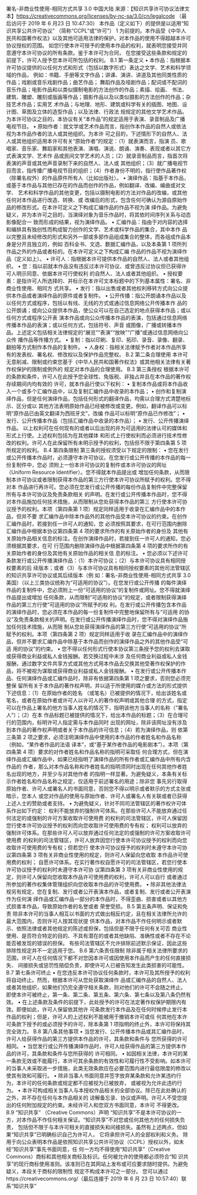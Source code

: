 署名-非商业性使用-相同方式共享 3.0 中国大陆
来源：【知识共享许可协议法律文本】https://creativecommons.org/licenses/by-nc-sa/3.0/cn/legalcode
（最后访问于 2019 年 6 月23 日 10:47:30）
本作品（定义如下）的提供是以适用“知识共享公共许可协议” （简称“CCPL”或“许可”） 1 为前提的。本作品受《中华人
民共和国著作权法》以及其他可适用法律的保护。对本作品的使用不得超越本许可协议授权的范围。
如您行使本许可授予的使用本作品的权利，就表明您接受并同意遵守本许可协议的所有条款。鉴于本许可为合同，
在您接受这些条款和规定的前提下，许可人授予您本许可所包括的权利。
B.1 第一条定义
• 本作品：指根据本许可协议提供的以任何方式和形式（包括以数字形式）表达之文学、艺术和科学领域的作品，
例如：书籍、手册等文字作品；讲课、演讲、讲道及其他同类性质的作品；戏剧或音乐戏剧作品；曲艺作品；
舞蹈作品及哑剧作品；配词或不配词的音乐作品；电影作品和以类似摄制电影的方法创作的作品；素描、绘画、
书法、建筑、雕塑、雕刻或版画等作品；摄影作品以及以类似摄影的方法创作的作品；杂技艺术作品；实用艺
术作品；与地理、地形、建筑或科学有关的插图、地图、设计图、草图及立体的造型作品；以及法律、行政法
规规定的其他文学艺术作品。为本许可协议之目的，本协议有关“本作品”的规定适用于表演、录音制品及广播
电视节目。
• 原始作者：就文学或艺术作品而言，指创作本作品的自然人或依法视为本作品作者的法人或其他组织。为本许
可之目的，下述情形下的自然人、法人或其他组织适用本许可有关“原始作者”的规定：（1）就表演而言，指演
员、歌唱家、音乐家、舞蹈家和其他表演、演唱、演说、朗诵、演奏、表现或者以其它方式表演文学、艺术作
品或民间文学艺术的人员；（2）就录音制品而言，指首次将表演的声音或其他声音录制下来的自然人、法人或
其他组织；（3）就广播电视节目而言，指传播广播电视节目的组织；（4）作者身份不明的，指行使作品著作权
（除署名权外）的作品原件所有人（比如出版社）。
• 演绎作品：指基于本作品，或基于本作品与其他已存在的作品而创作的作品，例如翻译、改编、编曲或对文学、
艺术和科学作品的其他变更，包括以摄制电影的方法对作品的改编，或其他任何对本作品进行改造、转换、或
改编后的形式，包含任何可确认为源自原始作品的修改形式。在本许可定义之下构成汇编作品的作品不视为演
绎作品。为避免疑义，并为本许可之目的，当演绎对象为音乐作品时，将其依时间序列关系与动态影像配合一
致而形成的结果，视为演绎作品。
• 汇编作品：指由于对内容的选择和编排具有独创性而构成智力创作的文学、艺术或科学作品的集合，其中本作
品以完整且未经修改的形式和另外一部或多部作品组成集合的整体，而各组成作品本身是分开且独立的，例如
百科全书、文选、数据汇编作品，以及本条第 1 项所列作品之外的作品或者标的。在本许可定义之下构成汇编
作品的作品不视为演绎作品（定义如上）。
• 许可人：指根据本许可提供本作品的自然人、法人或者其他组织。
• 您：指以前就本作品没有违反过本许可协议、或曾违反过协议但已获得许可人明示同意、依据本许可行使权利
的自然人、法人或者其他组织。
• 授权要素：是指许可人所选择的、并标示在本许可文本标题中的下列基本属性：署名、非商业性使用、相同方
式共享。
• 发行：指以出售或者其他权利移转方式向公众提供本作品或者演绎作品的原件或者复制件。
• 公开传播：指公开朗诵本作品以及以任何方式或程序，包括以有线、无线的方式或通过信息网络公开传播本作
品的公开朗诵；或向公众提供本作品，使公众可以在自己选定的地点获得本作品；或以任何方式或程序公开表
演本作品或向公众传播本作品的表演，包括通过信息网络传播本作品的表演；或以任何方式，包括符号、声音
或图像，广播或转播本作品。上述定义包括相关法律规定的“展览”“表演”“放映”“广播”或通过信息网络向公众传
播作品等传播方式。
• 复制：指以印刷、复印、拓印、录音、录像、翻录、翻拍等方式制作本作品的复制件。
• 人身权：指相关法律赋予作者对本作品所享有的发表权、署名权、修改权以及保护作品完整权。
B.2 第二条合理使用
本许可无意削减、限制或约束您基于《中华人民共和国著作权法》或其他相关法律有关著作权保护的限制或例外的
规定对本作品的合理使用。
B.3 第三条授权
根据本许可的条款和条件，许可人在此授予您全球性、免版税、非独占并且在本作品的著作权存续期间内均有效的
许可，就本作品行使以下权利：
• 复制本作品或将本作品收入一个或多个汇编作品中，以及复制汇编作品中收录的本作品；
• 创作和复制演绎作品，但是任何演绎作品，包括任何形式的翻译作品，均需以合理方式清楚地标示、区分或以
其他方法表明原始作品已经被修改或变更。例如，翻译作品可以标明“原作品已由英文翻译为西班牙文”，改编
作品可以标明“原作品已作修改”；
• 发行、公开传播本作品（包括汇编作品中收录的本作品）；
• 发行、公开传播演绎作品。
以上权利可在任何现有的或者以后出现的并为可适用的法律认可的媒体和形式上行使。上述权利包括为在其他媒体
和形式上行使权利而必须进行技术性修改的权利。许可人在此保留所有未明示授予的权利，包括但不限于第四条第
5 项所规定的权利。
B.4 第四条限制
第三条的授权须受以下规定的限制：
• 您在发行或公开传播本作品时，必须遵守本许可协议。在您发行或公开传播的本作品的每一份复制件中，您必
须附上一份本许可协议的复制件或本许可协议的网址（Uniform Resource Identifier）。您不得就本作品提出或
增加任何条款，从而限制本许可协议或者限制获得本作品的第三方行使本许可协议所赋予的权利。您不得对本
作品进行再许可。您必须在您发行或公开传播的每份作品复制件中完整保留所有与本许可协议及免责条款相关
的声明。在发行或公开传播本作品时，您不得对本作品施加任何技术措施，从而限制从您处获得本作品的第三
方行使本许可协议授予的权利。本项（第四条第 1 项）规定同样适用于收录在汇编作品中的本作品，但并不要
求汇编作品中除本作品外的其他作品受本许可协议的约束。在创作汇编作品时，若接到任一许可人的通知，您
必须按照其要求，在可行范围内删除汇编作品中根据本协议第四条第 4 项的要求所作的有关原始作者的身份及
其他有关原始作品相关信息的标注。在创作演绎作品时，若接到任一许可人的通知，您必须根据其要求，在可
行范围内删除演绎作品中根据第四条第 4 项的要求所作的有关原始作者的身份及其他有关原始作品的相关信
息的标注。
• 您必须以下述许可条款发行或公开传播演绎作品：（1）本许可协议；（2）与本许可协议具有相同授权要素的后
续版本；或者（3）与本许可协议具有相同授权要素的其他司法管辖区的知识共享许可协议或其后续版本（例
如：署名-非商业性使用-相同方式共享 3.0 美国）（以上三类协议统称为“可适用的协议”）。在您发行或公开传播
的每件演绎作品的复制件中，您必须附上一份“可适用的协议”的复制件或网址。您不得就演绎作品提出或增加
任何条款，从而限制“可适用的协议”的规定，或者限制获得演绎作品的第三方行使“可适用的协议”所赋予的权
利。在发行或公开传播包含本作品的演绎作品时，您必须在本作品的每一份复制件中完整地保留所有与“可适用
的协议”及免责条款相关的声明。在发行或公开传播演绎作品时，您不得对演绎作品施加任何技术措施，从而限
制从您处获得演绎作品的第三方行使“可适用的协议”所赋予的权利。本项（第四条第 2 项）规定同样适用于收
录在汇编作品中的演绎作品，但并不要求汇编作品中除基于本作品而创作的演绎作品之外的其他作品受“可适
用的协议”的约束。
• 您不得以任何形式行使本协议第三条授予您的权利去谋取或获得商业利益或私人金钱报酬。若交换过程中未涉
及任何商业利益或私人金钱报酬，通过数字文件共享方式或其他方式用本作品去交换其他受著作权保护的作
品，将不被视为谋取或获得商业利益或私人金钱报酬。
• 在发行或公开传播本作品、任何演绎作品或汇编作品时，除非有依据第四条第 1 项之要求，否则您必须完整保
留所有关于本作品的著作权声明，并以适于所使用的媒介或方法的形式提供下述信息：（1）在原始作者的姓名
（或笔名）已被提供的情况下，给出该姓名或笔名，或者在原始作者或许可人以许可人的著作权声明或其他合理
的方式，指定可以在作品上署名的他方当事人姓名的情况下，指明该他方当事人的名称（“署名人”）；（2）在本
作品标题已被提供的情况下，给出本作品的标题；（3）在合理可行的范围内，标明许可人指定需与本作品同时
出现的网址，除非该网址没有涉及到本作品的著作权声明或者关于本作品的许可信息；（4）若为演绎作品，则
依第三条第 2 项之要求，必须注明演绎作品中使用的本作品的作者姓名和作品名称（例如，“某作者作品的法语
译本”，或“基于某作者作品的电影剧本”）。本项（第四条第 4 项）要求的对作者姓名和作品名称的指明可采取任
何合理方式，但在演绎作品或汇编作品中，如果已经指明了演绎作品的所有作者或汇编作品中所有内含作品的
作者，那么对本作品名称和作者姓名的指明须同时出现在任何其他作者姓名出现的地方，并至少与对其他作者
的指明一样显著。为避免疑义，本条有关标示作者姓名和作品名称之规定，仅适用于前述署名的用途；除非您
事先另行取得原始作者、许可人或署名人的书面同意，否则您不得以明示或者默示的方式主张或暗示，您本人
或您对作品的使用与原始作者、许可人或署名人有关联或者已获得上述人士的赞助或者支持。
• 为避免疑义，针对不同司法管辖区的著作权许可体系作出如下约定：
权利不能放弃的强制许可体系。在那些许可人不能放弃通过任何法定的或强制的许可方案收取许可使用费
的权利的司法管辖区，许可人保留因您行使本许可协议授予的权利而向您收取许可使用费的专有权；
权利可以放弃的强制许可体系。在那些许可人可以放弃通过任何法定的或强制的许可方案收取许可使用费
的权利的司法管辖区，许可人放弃因您行使本许可协议授予的权利而向您收取许可使用费的专有权；但若您行
使本许可协议授予的权利时未遵守本许可协议第四条第 3 项有关非商业性使用的规定，则许可人保留向您收取
本作品许可使用费的权利；
自愿许可体系。在实行著作权自愿许可的司法管辖区，若您行使本许可协议授予的权利时未遵守本许可协
议第四条第 3 项有关非商业性使用的规定，则许可人保留向您收取本作品许可使用费的权利，许可人可以自行
或者通过所参加的著作权集体管理组织向您收取本作品的许可使用费。
• 除非其他法律法规另有规定，您在复制、发行或者公开表演本作品，或者复制、发行或者公开表演作为任何演
绎作品或汇编作品一部分的本作品时，不得歪曲、损害或者以其他方式损害本作品，导致原始作者的名誉或者
荣誉受损。
B.5 第五条声明、保证和免责
除非本许可的当事人相互以书面的方式做出相反约定，且在相关法律所允许的最大范围内，否则许可人按其现状提
供本作品，对本作品不作任何明示或者默示、依照法律或者其他规定的陈述或担保，包括但是不限于任何有关可否
商业性使用、是否符合特定的目的、不具有潜在的或者其他缺陷、准确性或者不存在不论能否被发现的错误的担保。
有些司法管辖区不允许排除前述默示保证，因此这些排除性规定并不一定适用于您。
B.6 第六条责任限制
除非属于相关法律所要求的范围，许可人在任何情况下都不对您因本许可或因使用本作品而产生的任何直接损失、
间接损失或惩罚性赔偿负责，即使许可人已被告知发生此类损害的可能性。
B.7 第七条许可终止
• 在您违反本许可协议任何条款时，本许可及其所授予的权利将自动终止。然而，根据本许可从您处获取演绎作
品或汇编作品的自然人、法人或者其他组织，如果他们仍完全遵守相关条款，则对他们的许可不会随之终止。
即使本许可被终止，第一条、第二条、第五条、第六条、第七条以及第八条仍然有效。
• 在上述条款及条件的前提下，此处授予的许可在法定著作权保护期限内有效。即便如此，许可人保留依其他许
可条款发行本作品及在任何时候停止发行本作品的权利；但是，许可人的上述权利不能被用于撤销本许可或任
何其他在本许可条款下授予的或必须授予的许可，除本条第 1 项指明的终止外，本许可将保持其完全效力。
B.8 第八条其他事项
• 当您发行、公开传播本作品或其汇编作品时，许可人给获得作品的第三方提供本作品的许可，其条款和条件与
您所获得的许可相同。
• 当您发行或公开传播演绎作品时，许可人给获得作品的第三方提供本作品的许可，其条款和条件与您所获得的
许可相同。
• 如因相关法律，本许可的某一条款无效或不能履行，本许可其余条款的有效性和可履行性不受影响。如本许可
的当事人未采取进一步措施，此类无效条款应在必要范围内进行最低限度的修改以使其有效和可履行。
• 除非当事人书面同意并签字放弃某条款和允许某违约行为，本许可的任何条款或规定都不应被视为已被放弃，
或被视为允许此违约行为。
• 本许可构成相关当事人与本授权作品相关的全部协议。除已在此处确认的之外，并不存在任何与本作品相关的
谅解备忘录、协议或声明。许可人不受您提出的任何附加规定的约束。未经许可人和您双方书面同意，本许可
不得更改。
B.9 “知识共享” （Creative Commons）声明
“知识共享”不是本许可协议的一方，对本作品不作任何相关保证。“知识共享”不对您或任何其他方的任何损失负责，
包括但不限于与本许可相关的直接损失和间接损失。虽然有上述两点，但如果“知识共享”已明确标识自己为许可人，
它将承担许可人的全部权利和义务。
除用于向公众表明本作品是依照知识共享公共许可协议（CCPL）授权以外，如未经“知识共享”事先书面同意，任
何一方均不得使用“知识共享”（Creative Commons）商标和其他相关商标及标识。任何被允许的使用都必须符合“知
识共享”的现行商标使用准则。该准则已在其网站上发布或可应要求随时提供。为避免疑义，本段关于商标的限制性
规定不构成本许可之一部分。
您可以通过https://creativecommons.org/（最后连接于 2019 年 6 月 23 日 10:57:40）联系“知识共享”